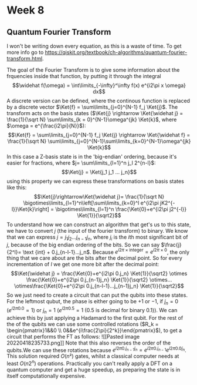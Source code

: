 # Week 8
## Quantum Fourier Transform
I won't be writing down every equation, as this is a waste of time. To get more info go to https://qiskit.org/textbook/ch-algorithms/quantum-fourier-transform.html.

The goal of the Fourier Transform is to give some information about the frquencies inside that function, by putting it through the integral $$\widehat f(\omega) = \int\limits_{-\infty}^\infty f(x) e^{i2\pi x \omega} dx$$
 A discrete version can be defined, where the continous function is replaced by a discrete vector $\Ket{f} = \sum\limits_{j=0}^{N-1} f_j \Ket{j}$. The transform acts on the basis states ($\Ket{j} \rightarrow \Ket{\widehat j} = \frac{1}{\sqrt N} \sum\limits_{k = 0}^{N-1}\omega^{jk} \Ket{k}$, where $\omega = e^{\frac{i2\pi}{N}}$): $$\Ket{f} = \sum\limits_{j=0}^{N-1} f_j \Ket{j} \rightarrow \Ket{\widehat f} = \frac{1}{\sqrt N} \sum\limits_{j=0}^{N-1}\sum\limits_{k=0}^{N-1}\omega^{jk} \Ket{k}$$
 In this case a Z-basis state is in the 'big-endian' ordering, because it's easier for fractions, where $j= \sum\limits_{l=1}^n j_l 2^{n-l}$: 
 $$\Ket{j} = \Ket{j_1 j_1 ... j_n}$$
using this property we can express these transformations on basis states like this:$$\Ket{j}\rightarrow\Ket{\widehat j}= \frac{1}{\sqrt N} \bigotimes\limits_{l=1}^n\left[\sum\limits_{k=0}^l e^{i2\pi jK2^{-l}}\Ket{k}\right] = \bigotimes\limits_{l=1}^n \frac{\Ket{0}+e^{i2\pi j2^{-l}} \Ket{1}}{\sqrt2}$$
To understand how we can construct an algorithm that get's us to this state, we have to convert $j$ (the input of the fourier transform) to binary. We know that we can express $j = j_1 j_2 ... j_{n-1} j_n$, where $j_i$ is the $i$th most significant bit of $j$, because of the big endian ordering of the bits. So we can say $\frac{j}{2^l}= \text {int} + 0.j_{n-l-1}...j_n$. Because $e^{i2\pi\times \text{integer}} = e^{i2\pi\times 0}$, the only thing that we care about are the bits after the decimal point. So for every incrementation of $l$ we get one more bit after the decimal point: $$\Ket{\widehat j} = \frac{\Ket{0}+e^{i2\pi 0.j_n} \Ket{1}}{\sqrt2} \otimes \frac{\Ket{0}+e^{i2\pi 0.j_{n-1}j_n} \Ket{1}}{\sqrt2} \otimes... \otimes\frac{\Ket{0}+e^{i2\pi 0.j_{n-l-1}...j_{n-1}j_n} \Ket{1}}{\sqrt2}$$
So we just need to create a circuit that can put the qubits into these states.
For the leftmost qubut, the phase is either going to be $+1$ or $-1$, if $j_n = 0$ ($e^{i2\pi 0.0} = 1$) or $j_n = 1$ ($e^{i2\pi 0.5} = 1$ ($0.5$ is decimal for binary $0.1$)). We can achieve this by just applying a Hadamard to the first qubit. For the rest of the of the qubits we can use some controlled rotations ($R_k = \begin{pmatrix}1&&0 \\ 0&&e^{i\frac{2\pi}{2^k}}\end{pmatrix}$), to get a circuit that performs the FT as follows:
![[Pasted image 20220418235733.png]]
Note that this also reverses the order of the qubits.We can use these rotations because $e^{i2\pi 0.j_{n-1}j_n} = e^{i2\pi 0.j_{n-1}} e^{i2\pi 0.0j_n}$. 
This solution required $O(n²)$ gates, whilst a classical computer needs at least $O(n2^n)$ operations. Practically you can't really apply a DFT on a quantum computer and get a huge speedup, as preparing the state is in itself computationally expensive.

